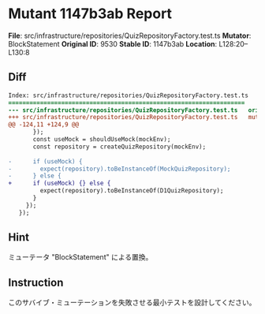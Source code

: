 # Mutant 1147b3ab Report

**File**: src/infrastructure/repositories/QuizRepositoryFactory.test.ts
**Mutator**: BlockStatement
**Original ID**: 9530
**Stable ID**: 1147b3ab
**Location**: L128:20–L130:8

## Diff

```diff
Index: src/infrastructure/repositories/QuizRepositoryFactory.test.ts
===================================================================
--- src/infrastructure/repositories/QuizRepositoryFactory.test.ts	original
+++ src/infrastructure/repositories/QuizRepositoryFactory.test.ts	mutated #9530
@@ -124,11 +124,9 @@
       });
       const useMock = shouldUseMock(mockEnv);
       const repository = createQuizRepository(mockEnv);
 
-      if (useMock) {
-        expect(repository).toBeInstanceOf(MockQuizRepository);
-      } else {
+      if (useMock) {} else {
         expect(repository).toBeInstanceOf(D1QuizRepository);
       }
     });
   });
```

## Hint

ミューテータ "BlockStatement" による置換。

## Instruction

このサバイブ・ミューテーションを失敗させる最小テストを設計してください。
